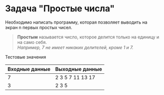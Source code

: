# Задача "Простые числа"

Необходимо написать программу, которая позволяет выводить на экран n первых простых чисел.
> **Простым** называется число, которое делится только на единицу и на само себя.\
*Например, 7 не имеет никаких делителей, кроме 1 и 7.*

Тестовые значения
<table class="docutils align-default">
    <thead>
        <tr class="row-odd">
            <th class="head">Входные данные</th>
            <th class="head">Выходные данные</th>
        </tr>
    </thead>
    <tbody>
        <tr class="row-even"><td>7</td><td>2 3 5 7 11 13 17</td></tr>
        <tr class="row-even"><td>3</td><td>2 3 5</td></tr>
    </tbody>
</table>